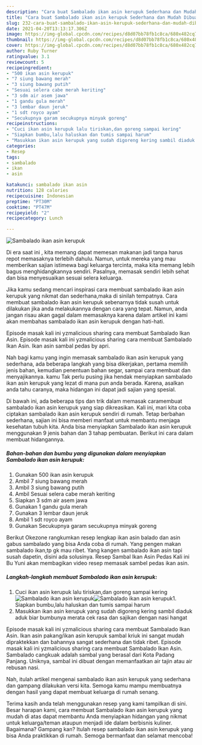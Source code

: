 ```yaml
---
description: "Cara buat Sambalado ikan asin kerupuk Sederhana dan Mudah Dibuat"
title: "Cara buat Sambalado ikan asin kerupuk Sederhana dan Mudah Dibuat"
slug: 232-cara-buat-sambalado-ikan-asin-kerupuk-sederhana-dan-mudah-dibuat
date: 2021-04-20T13:13:17.306Z
image: https://img-global.cpcdn.com/recipes/d8d07bb78fb1c8ca/680x482cq70/sambalado-ikan-asin-kerupuk-foto-resep-utama.jpg
thumbnail: https://img-global.cpcdn.com/recipes/d8d07bb78fb1c8ca/680x482cq70/sambalado-ikan-asin-kerupuk-foto-resep-utama.jpg
cover: https://img-global.cpcdn.com/recipes/d8d07bb78fb1c8ca/680x482cq70/sambalado-ikan-asin-kerupuk-foto-resep-utama.jpg
author: Ruby Turner
ratingvalue: 3.1
reviewcount: 5
recipeingredient:
- "500 ikan asin kerupuk"
- "7 siung bawang merah"
- "3 siung bawang putih"
- "Sesuai selera cabe merah keriting"
- "3 sdm air asem jawa"
- "1 gandu gula merah"
- "3 lembar daun jeruk"
- "1 sdt royco ayam"
- "Secukupnya garam secukupnya minyak goreng"
recipeinstructions:
- "Cuci ikan asin kerupuk lalu tiriskan,dan goreng sampai kering"
- "Siapkan bumbu,lalu haluskan dan tumis sampai harum"
- "Masukkan ikan asin kerupuk yang sudah digoreng kering sambil diaduk aduk biar bumbunya merata cek rasa dan sajikan dengan nasi hangat"
categories:
- Resep
tags:
- sambalado
- ikan
- asin

katakunci: sambalado ikan asin 
nutrition: 128 calories
recipecuisine: Indonesian
preptime: "PT30M"
cooktime: "PT47M"
recipeyield: "2"
recipecategory: Lunch

---
```



![Sambalado ikan asin kerupuk](https://img-global.cpcdn.com/recipes/d8d07bb78fb1c8ca/680x482cq70/sambalado-ikan-asin-kerupuk-foto-resep-utama.jpg)

Di era  saat ini , kita memang dapat memesan makanan jadi tanpa harus repot memasaknya terlebih dahulu. Namun, untuk mereka yang mau memberikan sajian istimewa bagi keluarga tercinta, maka kita memang lebih bagus menghidangkannya sendiri. Pasalnya, memasak sendiri lebih sehat dan bisa menyesuaikan sesuai selera keluarga.

Jika kamu sedang mencari inspirasi cara membuat sambalado ikan asin kerupuk yang nikmat dan sederhana,maka di sinilah tempatnya. Cara membuat sambalado ikan asin kerupuk  sebenarnya tidak susah untuk dilakukan jika anda melakukannya dengan cara yang tepat. Namun, anda jangan risau akan gagal dalam memasaknya 
karena dalam artikel ini kami akan membahas sambalado ikan asin kerupuk dengan hati-hati.  

Episode masak kali ini yzmalicious sharing cara membuat Sambalado Ikan Asin. Episode masak kali ini yzmalicious sharing cara membuat Sambalado Ikan Asin. Ikan asin sambal pedas by apri.

Nah bagi kamu yang ingin memasak sambalado ikan asin kerupuk yang sederhana, ada beberapa langkah yang bisa dikerjakan, pertama memilih jenis bahan, kemudian penentuan bahan segar, sampai cara membuat dan menyajikannya. kamu Tak perlu pusing jika hendak menyiapkan sambalado ikan asin kerupuk yang lezat di mana pun anda berada. Karena, asalkan anda  tahu caranya, maka hidangan ini dapat jadi sajian yang spesial.

Di bawah ini, ada beberapa tips dan trik dalam memasak caramembuat sambalado ikan asin kerupuk yang siap dikreasikan. Kali ini, mari kita coba ciptakan sambalado ikan asin kerupuk sendiri di rumah. Tetap berbahan sederhana, sajian ini bisa memberi manfaat untuk membantu menjaga kesehatan tubuh kita. Anda bisa menyiapkan Sambalado ikan asin kerupuk menggunakan 9 jenis bahan dan 3 tahap pembuatan. Berikut ini cara dalam membuat hidangannya.

<!--inarticleads1-->

##### Bahan-bahan dan bumbu yang digunakan dalam menyiapkan Sambalado ikan asin kerupuk:

1. Gunakan 500 ikan asin kerupuk
1. Ambil 7 siung bawang merah
1. Ambil 3 siung bawang putih
1. Ambil Sesuai selera cabe merah keriting
1. Siapkan 3 sdm air asem jawa
1. Gunakan 1 gandu gula merah
1. Gunakan 3 lembar daun jeruk
1. Ambil 1 sdt royco ayam
1. Gunakan Secukupnya garam secukupnya minyak goreng


Berikut Okezone rangkumkan resep lengkap ikan asin balado dan asin gabus sambalado yang bisa Anda coba di rumah. Yang pengen makan sambalado ikan,tp gk mau ribet. Yang kangen sambalado ikan asin tapi susah dapetin, disini ada solusinya. Resep Sambal Ikan Asin Pedas Kali ini Bu Yuni akan membagikan video resep memasak sambel pedas ikan asin. 

<!--inarticleads2-->

##### Langkah-langkah membuat Sambalado ikan asin kerupuk:

1. Cuci ikan asin kerupuk lalu tiriskan,dan goreng sampai kering
<img src="https://img-global.cpcdn.com/steps/a6e8d85c7e953596/160x128cq70/sambalado-ikan-asin-kerupuk-langkah-memasak-1-foto.jpg" alt="Sambalado ikan asin kerupuk"><img src="https://img-global.cpcdn.com/steps/db3ef505a50a3eae/160x128cq70/sambalado-ikan-asin-kerupuk-langkah-memasak-1-foto.jpg" alt="Sambalado ikan asin kerupuk">1. Siapkan bumbu,lalu haluskan dan tumis sampai harum
1. Masukkan ikan asin kerupuk yang sudah digoreng kering sambil diaduk aduk biar bumbunya merata cek rasa dan sajikan dengan nasi hangat


Episode masak kali ini yzmalicious sharing cara membuat Sambalado Ikan Asin. Ikan asin pakang/ikan asin kerupuk sambal kriuk ini sangat mudah dipraktekkan dan bahannya sangat sederhana dan tidak ribet. Episode masak kali ini yzmalicious sharing cara membuat Sambalado Ikan Asin. Sambalado cangkuak adalah sambal yang berasal dari Kota Padang Panjang. Uniknya, sambal ini dibuat dengan memanfaatkan air tajin atau air rebusan nasi. 

Nah, itulah artikel mengenai  sambalado ikan asin kerupuk  yang sederhana dan gampang dilakukan versi kita. Semoga kamu mampu membuatnya dengan hasil yang dapat membuat keluarga di rumah senang. 

Terima kasih anda telah menggunakan resep yang kami tampilkan di sini. Besar harapan kami, cara membuat  Sambalado ikan asin kerupuk yang mudah di atas dapat membantu Anda menyiapkan hidangan yang nikmat untuk keluarga/teman ataupun menjadi ide dalam berbisnis kuliner. Bagaimana? Gampang kan? Itulah resep sambalado ikan asin kerupuk yang bisa Anda praktikkan di rumah. Semoga bermanfaat dan selamat mencoba!

